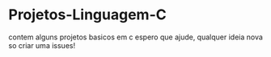 # Projetos-Linguagem-C
contem alguns projetos basicos em c espero que ajude, qualquer ideia nova so criar uma issues!

